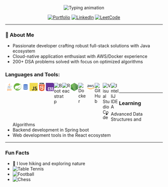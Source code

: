 


<p align="center">
  <img src="https://readme-typing-svg.demolab.com?font=Fira+Code&weight=600&size=26&duration=4000&pause=1000&color=22D3EE&center=true&vCenter=true&width=500&lines=Hi+there+%F0%9F%91%8B+I'm+Kishore+K;Java+Full-Stack+Developer;Spring+Boot+%7C+React+%7C+AWS;Problem+Solver+%7C+Open-Source+Enthusiast" alt="Typing animation" />
</p>

<div align="center">
  
  [![Portfolio](https://img.shields.io/badge/✨_Portfolio-000000?style=for-the-badge&logo=vercel&logoColor=white)](https://kishore-portfolio-steel.vercel.app/) [![LinkedIn](https://img.shields.io/badge/LinkedIn-0A66C2?style=for-the-badge&logo=linkedin&logoColor=white)](https://www.linkedin.com/in/kishorek2003/)   [![LeetCode](https://img.shields.io/badge/LeetCode-FFA116?style=for-the-badge&logo=leetcode&logoColor=black)](https://leetcode.com/u/kishorek12/)
  
</div>

---

### 🎯 About Me
+ Passionate developer crafting robust full-stack solutions with Java ecosystem
+ Cloud-native application enthusiast with AWS/Docker experience
+ 200+ DSA problems solved with focus on optimized algorithms

### Languages and Tools:

<img align="left" alt="Java" width="26px" src="https://raw.githubusercontent.com/github/explore/80688e429a7d4ef2fca1e82350fe8e3517d3494d/topics/java/java.png" />
<img align="left" alt="SpringBoot" width="26px" src="https://raw.githubusercontent.com/github/explore/80688e429a7d4ef2fca1e82350fe8e3517d3494d/topics/spring-boot/spring-boot.png" />
<img align="left" alt="SQL" width="26px" src="https://raw.githubusercontent.com/github/explore/80688e429a7d4ef2fca1e82350fe8e3517d3494d/topics/sql/sql.png" />
<img align="left" alt="JavaScript" width="26px" src="https://raw.githubusercontent.com/github/explore/80688e429a7d4ef2fca1e82350fe8e3517d3494d/topics/javascript/javascript.png" />
<img align="left" alt="HTML5" width="26px" src="https://raw.githubusercontent.com/github/explore/80688e429a7d4ef2fca1e82350fe8e3517d3494d/topics/html/html.png" />
<img align="left" alt="CSS3" width="26px" src="https://raw.githubusercontent.com/github/explore/80688e429a7d4ef2fca1e82350fe8e3517d3494d/topics/css/css.png" />
<img align="left" alt="Bootstrap" width="26px" src="https://upload.wikimedia.org/wikipedia/commons/b/b2/Bootstrap_logo.svg" />
<img align="left" alt="React" width="26px" src="https://cdn.jsdelivr.net/gh/devicons/devicon/icons/react/react-original.svg" />
<img align="left" alt="Node.js" width="26px" src="https://raw.githubusercontent.com/github/explore/80688e429a7d4ef2fca1e82350fe8e3517d3494d/topics/nodejs/nodejs.png" />
<img align="left" alt="Docker" width="26px" src="https://cdn.jsdelivr.net/gh/devicons/devicon/icons/docker/docker-original.svg" />
<img align="left" alt="AWS" width="26px" src="https://raw.githubusercontent.com/github/explore/01ea2a586e5da744792d0ccfce2f68b861f29301/topics/aws/aws.png" />
<img align="left" alt="GitHub" width="26px" src="https://img.icons8.com/ios-glyphs/30/github.png" />
<img align="left" alt="Visual Studio Code" width="26px" src="https://cdn.jsdelivr.net/gh/devicons/devicon/icons/vscode/vscode-original.svg" />
<img align="left" alt="IntelliJ IDEA" width="26px" src="https://cdn.jsdelivr.net/gh/devicons/devicon/icons/intellij/intellij-original.svg" />
<br />


---


### Learning
- Advanced Data Structures and Algorithms
- Backend development in Spring boot
- Web development tools in the React ecosystem

---

### Fun Facts
- 🧗 I love hiking and exploring nature
- ![Table Tennis](https://img.shields.io/badge/-Table%20Tennis-blue?logo=table-tennis&logoColor=white) 
- ![Football](https://img.shields.io/badge/-Football-green?logo=football&logoColor=white)
- ![Chess](https://img.shields.io/badge/-Chess-red?logo=chess&logoColor=white)
